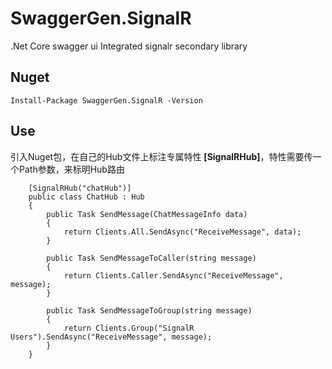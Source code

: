 # SwaggerGen.SignalR

.Net Core swagger ui Integrated signalr secondary library

## Nuget
``` 
Install-Package SwaggerGen.SignalR -Version
```

## Use
引入Nuget包，在自己的Hub文件上标注专属特性 **[SignalRHub]**，特性需要传一个Path参数，来标明Hub路由

```cshrap
    [SignalRHub("chatHub")]
    public class ChatHub : Hub
    {
        public Task SendMessage(ChatMessageInfo data)
        {
            return Clients.All.SendAsync("ReceiveMessage", data);
        }

        public Task SendMessageToCaller(string message)
        {
            return Clients.Caller.SendAsync("ReceiveMessage", message);
        }

        public Task SendMessageToGroup(string message)
        {
            return Clients.Group("SignalR Users").SendAsync("ReceiveMessage", message);
        }
    }
```
